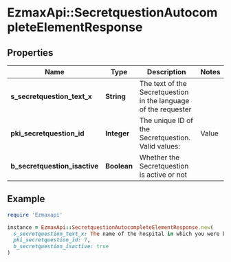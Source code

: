 # EzmaxApi::SecretquestionAutocompleteElementResponse

## Properties

| Name | Type | Description | Notes |
| ---- | ---- | ----------- | ----- |
| **s_secretquestion_text_x** | **String** | The text of the Secretquestion in the language of the requester |  |
| **pki_secretquestion_id** | **Integer** | The unique ID of the Secretquestion.  Valid values:  |Value|Description| |-|-| |1|The name of the hospital in which you were born| |2|The name of your grade school| |3|The last name of your favorite teacher| |4|Your favorite sports team| |5|Your favorite TV show| |6|Your favorite movie| |7|The name of the street on which you grew up| |8|The name of your first employer| |9|Your first car| |10|Your favorite food| |11|The name of your first pet| |12|Favorite musician/band| |13|What instrument you play| |14|Your father&#39;s middle name| |15|Your mother&#39;s maiden name| |16|Name of your eldest child| |17|Your spouse&#39;s middle name| |18|Favorite restaurant| |19|Childhood nickname| |20|Favorite vacation destination| |21|Your boat&#39;s name| |22|Date of Birth (YYYY-MM-DD)| |22|Secret Code| |22|Your reference code| |  |
| **b_secretquestion_isactive** | **Boolean** | Whether the Secretquestion is active or not |  |

## Example

```ruby
require 'Ezmaxapi'

instance = EzmaxApi::SecretquestionAutocompleteElementResponse.new(
  s_secretquestion_text_x: The name of the hospital in which you were born,
  pki_secretquestion_id: 7,
  b_secretquestion_isactive: true
)
```

